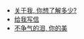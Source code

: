 - [关于我, 你想了解多少?](/article/article00.md)
- [给我写信](/article/article01.md)
- [不争气的泪, 你的美](/article/article02.md)


